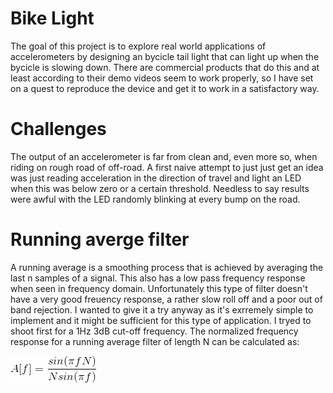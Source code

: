 Bike Light
=========

The goal of this project is to explore real world applications of accelerometers by designing an bycicle tail light that can light up when the bycicle is slowing down. There are commercial products that do this and at least according to their demo videos seem to work properly, so I have set on a quest to reproduce the device and get it to work in a satisfactory way.

Challenges
==========

The output of an accelerometer is far from clean and, even more so, when riding on rough road of off-road. A first naive attempt to just just get an idea was just reading acceleration in the direction of travel and light an LED when this was below zero or a certain threshold. Needless to say results were awful with the LED randomly blinking at every bump on the road.

Running averge filter
==========

A running average is a smoothing process that is achieved by averaging the last n samples of a signal. This also has a low pass frequency response when seen in frequency domain. Unfortunately this type of filter doesn't have a very good freuency response, a rather slow roll off and a poor out of band rejection. I wanted to give it a try anyway as it's exrremely simple to implement and it might be sufficient for this type of application. I tryed to shoot first for a 1Hz 3dB cut-off frequency. The normalized frequency response for a running average filter of length N can be calculated as:

![Frequency Response](Documentation/RunningAverageFreqResp.gif)




